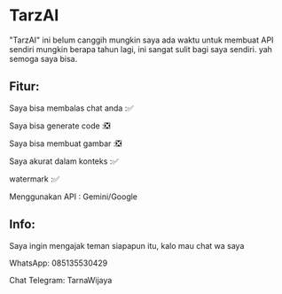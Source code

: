 # TarzAI
"TarzAI" ini belum canggih mungkin saya ada waktu untuk membuat API sendiri mungkin berapa tahun lagi, ini sangat sulit bagi saya sendiri. yah semoga saya bisa.

## Fitur:
Saya bisa membalas chat anda   :✅

Saya bisa generate code        :❎
 
Saya bisa membuat gambar       :❎

Saya akurat dalam konteks      :✅

watermark                      :✅

Menggunakan API	               : Gemini/Google
## Info:
Saya ingin mengajak teman siapapun itu, kalo mau chat wa saya 

WhatsApp: 085135530429

Chat Telegram: TarnaWijaya